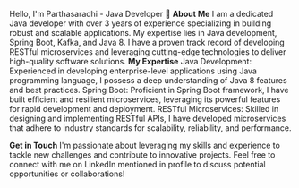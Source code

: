 Hello, I'm Parthasaradhi - Java Developer 👋
**About Me**
I am a dedicated Java developer with over 3 years of experience specializing in building robust and scalable applications. My expertise lies in Java development, Spring Boot, Kafka, and Java 8. I have a proven track record of developing RESTful microservices and leveraging cutting-edge technologies to deliver high-quality software solutions.
**My Expertise**
Java Development: Experienced in developing enterprise-level applications using Java programming language, I possess a deep understanding of Java 8 features and best practices.
Spring Boot: Proficient in Spring Boot framework, I have built efficient and resilient microservices, leveraging its powerful features for rapid development and deployment.
RESTful Microservices: Skilled in designing and implementing RESTful APIs, I have developed microservices that adhere to industry standards for scalability, reliability, and performance.

**Get in Touch**
I'm passionate about leveraging my skills and experience to tackle new challenges and contribute to innovative projects. Feel free to connect with me on LinkedIn mentioned in profile to discuss potential opportunities or collaborations!

